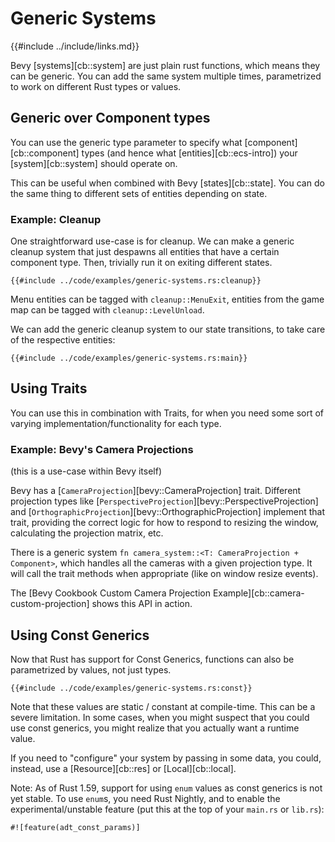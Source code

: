 # Generic Systems

{{#include ../include/links.md}}

Bevy [systems][cb::system] are just plain rust functions, which means they
can be generic. You can add the same system multiple times, parametrized to
work on different Rust types or values.

## Generic over Component types

You can use the generic type parameter to specify what
[component][cb::component] types (and hence what [entities][cb::ecs-intro])
your [system][cb::system] should operate on.

This can be useful when combined with Bevy [states][cb::state].
You can do the same thing to different sets of entities depending on state.

### Example: Cleanup

One straightforward use-case is for cleanup. We can make a generic cleanup
system that just despawns all entities that have a certain component
type. Then, trivially run it on exiting different states.

```rust,no_run,noplayground
{{#include ../code/examples/generic-systems.rs:cleanup}}
```

Menu entities can be tagged with `cleanup::MenuExit`, entities from the game
map can be tagged with `cleanup::LevelUnload`.

We can add the generic cleanup system to our state transitions, to take care
of the respective entities:

```rust,no_run,noplayground
{{#include ../code/examples/generic-systems.rs:main}}
```

## Using Traits

You can use this in combination with Traits, for when you need some sort of
varying implementation/functionality for each type.

### Example: Bevy's Camera Projections

(this is a use-case within Bevy itself)

Bevy has a [`CameraProjection`][bevy::CameraProjection] trait. Different
projection types like [`PerspectiveProjection`][bevy::PerspectiveProjection]
and [`OrthographicProjection`][bevy::OrthographicProjection] implement that
trait, providing the correct logic for how to respond to resizing the window,
calculating the projection matrix, etc.

There is a generic system `fn camera_system::<T: CameraProjection +
Component>`, which handles all the cameras with a given projection type. It
will call the trait methods when appropriate (like on window resize events).

The [Bevy Cookbook Custom Camera Projection
Example][cb::camera-custom-projection] shows this API in action.

## Using Const Generics

Now that Rust has support for Const Generics, functions can also be
parametrized by values, not just types.

```rust,no_run,noplayground
{{#include ../code/examples/generic-systems.rs:const}}
```

Note that these values are static / constant at compile-time. This can be
a severe limitation. In some cases, when you might suspect that you could
use const generics, you might realize that you actually want a runtime value.

If you need to "configure" your system by passing in some data, you could,
instead, use a [Resource][cb::res] or [Local][cb::local].

Note: As of Rust 1.59, support for using `enum` values as const generics is
not yet stable. To use `enum`s, you need Rust Nightly, and to enable the
experimental/unstable feature (put this at the top of your `main.rs` or
`lib.rs`):

```rust,no_run,noplayground
#![feature(adt_const_params)]
```
